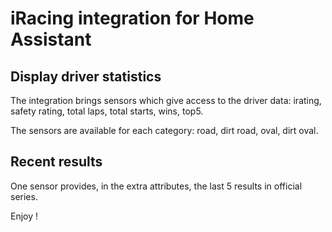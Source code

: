 # iRacing integration for Home Assistant

## Display driver statistics

The integration brings sensors which give access to the driver data: irating, safety rating, total laps, total starts, wins, top5.

The sensors are available for each category: road, dirt road, oval, dirt oval.

## Recent results

One sensor provides, in the extra attributes, the last 5 results in official series.

Enjoy !
